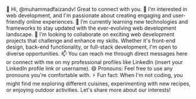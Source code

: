 👋 Hi, @muhammadfaizandv! Great to connect with you.
👀 I’m interested in web development, and I'm passionate about creating engaging and user-friendly online experiences.
🌱 I’m currently learning new technologies and frameworks to stay updated with the ever-evolving web development landscape.
💞️ I’m looking to collaborate on exciting web development projects that challenge and enhance my skills. Whether it's front-end design, back-end functionality, or full-stack development, I'm open to diverse opportunities.
📫 You can reach me through direct messages here or connect with me on my professional profiles like LinkedIn (insert your LinkedIn profile link or username).
😄 Pronouns: Feel free to use any pronouns you're comfortable with.
⚡ Fun fact: When I'm not coding, you might find me exploring different cuisines, experimenting with new recipes, or enjoying outdoor activities. Let's share more about our interests!
<!---
muhammadfaizandv/muhammadfaizandv is a ✨ special ✨ repository because its `README.md` (this file) appears on your GitHub profile.
You can click the Preview link to take a look at your changes.
--->
